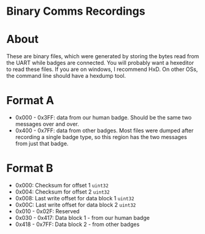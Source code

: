 Binary Comms Recordings
======

# About
These are binary files, which were generated by storing the bytes read from the
UART while badges are connected.  You will probably want a hexeditor to read
these files.  If you are on windows, I recommend HxD.  On other OSs, the
command line should have a hexdump tool.

# Format A
  * 0x000 - 0x3FF: data from our human badge.  Should be the same two messages over and over.
  * 0x400 - 0x7FF: data from other badges.  Most files were dumped after recording a single badge type, so this region has the two messages from just that badge.

# Format B
  * 0x000: Checksum for offset 1 `uint32`
  * 0x004: Checksum for offset 2 `uint32`
  * 0x008: Last write offset for data block 1 `uint32`
  * 0x00C: Last write offset for data block 2 `uint32`
  * 0x010 - 0x02F: Reserved
  * 0x030 - 0x417: Data block 1 - from our human badge
  * 0x418 - 0x7FF: Data block 2 - from other badges
